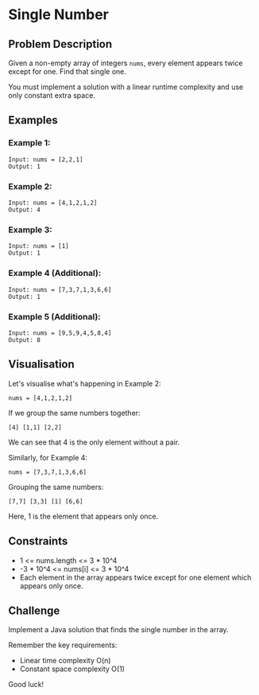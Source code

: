# Single Number

## Problem Description

Given a non-empty array of integers `nums`, every element appears twice except for one. Find that single one.

You must implement a solution with a linear runtime complexity and use only constant extra space.

## Examples

### Example 1:
```
Input: nums = [2,2,1]
Output: 1
```

### Example 2:
```
Input: nums = [4,1,2,1,2]
Output: 4
```

### Example 3:
```
Input: nums = [1]
Output: 1
```

### Example 4 (Additional):
```
Input: nums = [7,3,7,1,3,6,6]
Output: 1
```

### Example 5 (Additional):
```
Input: nums = [9,5,9,4,5,8,4]
Output: 8
```

## Visualisation

Let's visualise what's happening in Example 2:

```
nums = [4,1,2,1,2]
```

If we group the same numbers together:

```
[4] [1,1] [2,2]
```

We can see that 4 is the only element without a pair.

Similarly, for Example 4:

```
nums = [7,3,7,1,3,6,6]
```

Grouping the same numbers:

```
[7,7] [3,3] [1] [6,6]
```

Here, 1 is the element that appears only once.

## Constraints

- 1 <= nums.length <= 3 * 10^4
- -3 * 10^4 <= nums[i] <= 3 * 10^4
- Each element in the array appears twice except for one element which appears only once.

## Challenge

Implement a Java solution that finds the single number in the array.

Remember the key requirements:
- Linear time complexity O(n)
- Constant space complexity O(1)

Good luck!